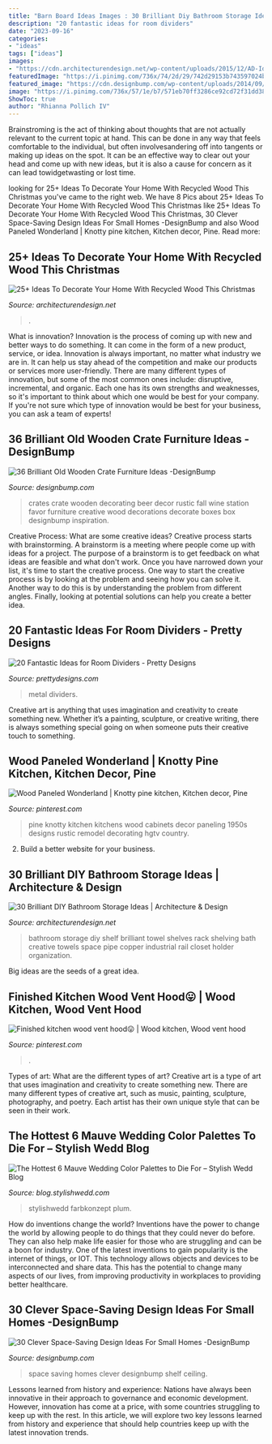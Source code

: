 ```yaml
---
title: "Barn Board Ideas Images : 30 Brilliant Diy Bathroom Storage Ideas"
description: "20 fantastic ideas for room dividers"
date: "2023-09-16"
categories:
- "ideas"
tags: ["ideas"]
images:
- "https://cdn.architecturendesign.net/wp-content/uploads/2015/12/AD-Ideas-To-Decorate-Your-Home-With-Recycled-Wood-This-28.jpg"
featuredImage: "https://i.pinimg.com/736x/74/2d/29/742d29153b743597024b9f5e60730ecd--vent-hood-kitchen-wood.jpg"
featured_image: "https://cdn.designbump.com/wp-content/uploads/2014/09/space-saving-design-ideas-012.jpg"
image: "https://i.pinimg.com/736x/57/1e/b7/571eb70ff3286ce92cd72f31dd3859bc--tiny-kitchens-retro-kitchens.jpg"
ShowToc: true
author: "Rhianna Pollich IV"
---
```



Brainstroming is the act of thinking about thoughts that are not actually relevant to the current topic at hand. This can be done in any way that feels comfortable to the individual, but often involvesandering off into tangents or making up ideas on the spot. It can be an effective way to clear out your head and come up with new ideas, but it is also a cause for concern as it can lead towidgetwasting or lost time.

	

		
looking for 25+ Ideas To Decorate Your Home With Recycled Wood This Christmas you've came to the right web. We have 8 Pics about 25+ Ideas To Decorate Your Home With Recycled Wood This Christmas like 25+ Ideas To Decorate Your Home With Recycled Wood This Christmas, 30 Clever Space-Saving Design Ideas For Small Homes -DesignBump and also Wood Paneled Wonderland | Knotty pine kitchen, Kitchen decor, Pine. Read more:
		
    
## 25+ Ideas To Decorate Your Home With Recycled Wood This Christmas

<img loading=lazy src="https://cdn.architecturendesign.net/wp-content/uploads/2015/12/AD-Ideas-To-Decorate-Your-Home-With-Recycled-Wood-This-28.jpg" onerror="this.onerror=null;this.src='https://tse3.mm.bing.net/th?id=OIP.NPpcTTLgr5XtO4qlGhRNXAHaLL&amp;pid=15.1';" alt="25+ Ideas To Decorate Your Home With Recycled Wood This Christmas">

_Source: architecturendesign.net_

>. 

	

What is innovation?
Innovation is the process of coming up with new and better ways to do something. It can come in the form of a new product, service, or idea. Innovation is always important, no matter what industry we are in. It can help us stay ahead of the competition and make our products or services more user-friendly.
There are many different types of innovation, but some of the most common ones include: disruptive, incremental, and organic. Each one has its own strengths and weaknesses, so it's important to think about which one would be best for your company. If you're not sure which type of innovation would be best for your business, you can ask a team of experts!

    
## 36 Brilliant Old Wooden Crate Furniture Ideas -DesignBump

<img loading=lazy src="https://designbump.com/wp-content/uploads/2015/10/crate09.jpg" onerror="this.onerror=null;this.src='https://tse3.mm.bing.net/th?id=OIP.ywL7SreYT2_Rk7nFWorIXAHaLH&amp;pid=15.1';" alt="36 Brilliant Old Wooden Crate Furniture Ideas -DesignBump">

_Source: designbump.com_

>crates crate wooden decorating beer decor rustic fall wine station favor furniture creative wood decorations decorate boxes box designbump inspiration. 

	

Creative Process: What are some creative ideas?
Creative process starts with brainstorming. A brainstorm is a meeting where people come up with ideas for a project. The purpose of a brainstorm is to get feedback on what ideas are feasible and what don't work. Once you have narrowed down your list, it's time to start the creative process.
One way to start the creative process is by looking at the problem and seeing how you can solve it. Another way to do this is by understanding the problem from different angles. Finally, looking at potential solutions can help you create a better idea.

    
## 20 Fantastic Ideas For Room Dividers - Pretty Designs

<img loading=lazy src="https://www.prettydesigns.com/wp-content/uploads/2015/10/Metal-Work.jpg" onerror="this.onerror=null;this.src='https://tse4.mm.bing.net/th?id=OIP.PSuiXeWP7HQctoDRynoTAgHaLf&amp;pid=15.1';" alt="20 Fantastic Ideas for Room Dividers - Pretty Designs">

_Source: prettydesigns.com_

>metal dividers. 

	

Creative art is anything that uses imagination and creativity to create something new. Whether it’s a painting, sculpture, or creative writing, there is always something special going on when someone puts their creative touch to something.

    
## Wood Paneled Wonderland | Knotty Pine Kitchen, Kitchen Decor, Pine

<img loading=lazy src="https://i.pinimg.com/736x/57/1e/b7/571eb70ff3286ce92cd72f31dd3859bc--tiny-kitchens-retro-kitchens.jpg" onerror="this.onerror=null;this.src='https://tse3.mm.bing.net/th?id=OIP.IrynLtEgv5b_4mjBY0hTHAHaJ4&amp;pid=15.1';" alt="Wood Paneled Wonderland | Knotty pine kitchen, Kitchen decor, Pine">

_Source: pinterest.com_

>pine knotty kitchen kitchens wood cabinets decor paneling 1950s designs rustic remodel decorating hgtv country. 

	

2. Build a better website for your business. 

    
## 30 Brilliant DIY Bathroom Storage Ideas | Architecture &amp; Design

<img loading=lazy src="http://cdn.architecturendesign.net/wp-content/uploads/2014/08/diy-bathroom-storage-ideas-7.jpg" onerror="this.onerror=null;this.src='https://tse1.mm.bing.net/th?id=OIP.SWMV8u34vxFvanTNIgEJhQHaNK&amp;pid=15.1';" alt="30 Brilliant DIY Bathroom Storage Ideas | Architecture &amp; Design">

_Source: architecturendesign.net_

>bathroom storage diy shelf brilliant towel shelves rack shelving bath creative towels space pipe copper industrial rail closet holder organization. 

	

Big ideas are the seeds of a great idea.

    
## Finished Kitchen Wood Vent Hood😛 | Wood Kitchen, Wood Vent Hood

<img loading=lazy src="https://i.pinimg.com/736x/74/2d/29/742d29153b743597024b9f5e60730ecd--vent-hood-kitchen-wood.jpg" onerror="this.onerror=null;this.src='https://tse3.mm.bing.net/th?id=OIP.JCb4bSwEA1NbmfeMePdx0wHaJ3&amp;pid=15.1';" alt="Finished kitchen wood vent hood😛 | Wood kitchen, Wood vent hood">

_Source: pinterest.com_

>. 

	

Types of art: What are the different types of art?
Creative art is a type of art that uses imagination and creativity to create something new. There are many different types of creative art, such as music, painting, sculpture, photography, and poetry. Each artist has their own unique style that can be seen in their work.

    
## The Hottest 6 Mauve Wedding Color Palettes To Die For – Stylish Wedd Blog

<img loading=lazy src="https://blog.stylishwedd.com/wp-content/uploads/2017/06/Mauve-and-Grey-Wedding-Color-Palette.jpg" onerror="this.onerror=null;this.src='https://tse4.mm.bing.net/th?id=OIP.3VeWxexUO6C0Vr3AnfIP_wHaRO&amp;pid=15.1';" alt="The Hottest 6 Mauve Wedding Color Palettes to Die For – Stylish Wedd Blog">

_Source: blog.stylishwedd.com_

>stylishwedd farbkonzept plum. 

	

How do inventions change the world?
Inventions have the power to change the world by allowing people to do things that they could never do before. They can also help make life easier for those who are struggling and can be a boon for industry. One of the latest inventions to gain popularity is the internet of things, or IOT. This technology allows objects and devices to be interconnected and share data. This has the potential to change many aspects of our lives, from improving productivity in workplaces to providing better healthcare.

    
## 30 Clever Space-Saving Design Ideas For Small Homes -DesignBump

<img loading=lazy src="https://cdn.designbump.com/wp-content/uploads/2014/09/space-saving-design-ideas-012.jpg" onerror="this.onerror=null;this.src='https://tse1.mm.bing.net/th?id=OIP.HWXpwpngd1phFnr-50t0_AHaJ4&amp;pid=15.1';" alt="30 Clever Space-Saving Design Ideas For Small Homes -DesignBump">

_Source: designbump.com_

>space saving homes clever designbump shelf ceiling. 

	

Lessons learned from history and experience:
Nations have always been innovative in their approach to governance and economic development. However, innovation has come at a price, with some countries struggling to keep up with the rest. In this article, we will explore two key lessons learned from history and experience that should help countries keep up with the latest innovation trends.

